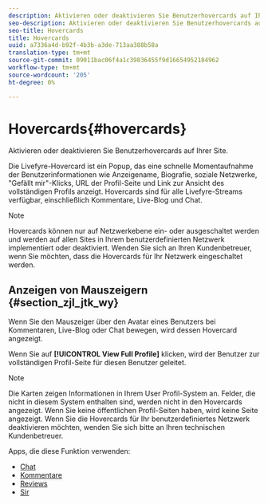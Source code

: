 ```yaml
---
description: Aktivieren oder deaktivieren Sie Benutzerhovercards auf Ihrer Site.
seo-description: Aktivieren oder deaktivieren Sie Benutzerhovercards auf Ihrer Site.
seo-title: Hovercards
title: Hovercards
uuid: a7336a4d-b92f-4b3b-a3de-713aa388b58a
translation-type: tm+mt
source-git-commit: 09011bac06f4a1c39836455f9d16654952184962
workflow-type: tm+mt
source-wordcount: '205'
ht-degree: 0%

---
```



# Hovercards{#hovercards}

Aktivieren oder deaktivieren Sie Benutzerhovercards auf Ihrer Site.

Die Livefyre-Hovercard ist ein Popup, das eine schnelle Momentaufnahme der Benutzerinformationen wie Anzeigename, Biografie, soziale Netzwerke, &quot;Gefällt mir&quot;-Klicks, URL der Profil-Seite und Link zur Ansicht des vollständigen Profils anzeigt. Hovercards sind für alle Livefyre-Streams verfügbar, einschließlich Kommentare, Live-Blog und Chat.

>[!NOTE]
>
>Hovercards können nur auf Netzwerkebene ein- oder ausgeschaltet werden und werden auf allen Sites in Ihrem benutzerdefinierten Netzwerk implementiert oder deaktiviert. Wenden Sie sich an Ihren Kundenbetreuer, wenn Sie möchten, dass die Hovercards für Ihr Netzwerk eingeschaltet werden.

## Anzeigen von Mauszeigern {#section_zjl_jtk_wy}

Wenn Sie den Mauszeiger über den Avatar eines Benutzers bei Kommentaren, Live-Blog oder Chat bewegen, wird dessen Hovercard angezeigt.

Wenn Sie auf **[!UICONTROL View Full Profile]** klicken, wird der Benutzer zur vollständigen Profil-Seite für diesen Benutzer geleitet.

>[!NOTE]
>
>Die Karten zeigen Informationen in Ihrem User Profil-System an. Felder, die nicht in diesem System enthalten sind, werden nicht in den Hovercards angezeigt. Wenn Sie keine öffentlichen Profil-Seiten haben, wird keine Seite angezeigt. Wenn Sie die Hovercards für Ihr benutzerdefiniertes Netzwerk deaktivieren möchten, wenden Sie sich bitte an Ihren technischen Kundenbetreuer.



Apps, die diese Funktion verwenden:

* [Chat](/help/using/c-about-apps/c-chat-app/c-chat-app.md#c_chat_app)
* [Kommentare](/help/using/c-about-apps/c-comments/c-comments.md)
* [Reviews](/help/using/c-about-apps/c-reviews-app/c-reviews-app.md#c_reviews_app)
* [Sir](/help/using/c-about-apps/c-sidenotes-app/c-sidenotes-app.md#c_sidenotes_app)

